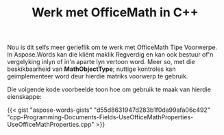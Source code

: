 ﻿---
title: Werk met OfficeMath in C++
second_title: Aspose.Words vir C++
articleTitle: Werk met OfficeMath
linktitle: Werk met OfficeMath
type: docs
description: "Inleiding Tot Kantoor Wiskunde funksie in Aspose.Words vir C++."
weight: 320
url: /af/cpp/working-with-officemath/
---

Nou is dit selfs meer gerieflik om te werk met OfficeMath Tipe Voorwerpe. In Aspose.Words kan die kliënt maklik Regverdig en kan ook bestuur of'n vergelyking inlyn of in'n aparte lyn vertoon word. Meer so, met die beskikbaarheid van **MathObjectType**; nuttige kontroles kan geïmplementeer word deur hierdie matriks voorwerp te gebruik.

Die volgende kode voorbeelde toon hoe om gebruik te maak van hierdie eienskappe:

{{< gist "aspose-words-gists" "d55d8631947d283b1f0da99afa06c492" "cpp-Programming-Documents-Fields-UseOfficeMathProperties-UseOfficeMathProperties.cpp" >}}
